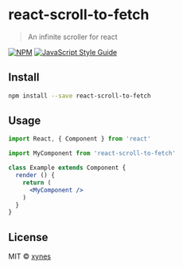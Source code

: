 # react-scroll-to-fetch

> An infinite scroller for react

[![NPM](https://img.shields.io/npm/v/react-scroll-to-fetch.svg)](https://www.npmjs.com/package/react-scroll-to-fetch) [![JavaScript Style Guide](https://img.shields.io/badge/code_style-standard-brightgreen.svg)](https://standardjs.com)

## Install

```bash
npm install --save react-scroll-to-fetch
```

## Usage

```jsx
import React, { Component } from 'react'

import MyComponent from 'react-scroll-to-fetch'

class Example extends Component {
  render () {
    return (
      <MyComponent />
    )
  }
}
```

## License

MIT © [xynes](https://xynes.com)
